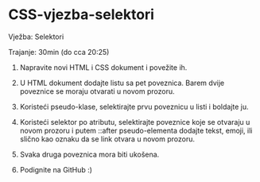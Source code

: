# CSS-vjezba-selektori
Vježba: Selektori

Trajanje: 30min (do cca 20:25)


1. Napravite novi HTML i CSS dokument i povežite ih.

2. U HTML dokument dodajte listu sa pet poveznica. Barem dvije poveznice se moraju otvarati u novom prozoru.

3. Koristeći pseudo-klase, selektirajte prvu poveznicu u listi i boldajte ju.

4. Koristeći selektor po atributu, selektirajte poveznice koje se otvaraju u novom prozoru i putem ::after pseudo-elementa dodajte tekst, emoji, ili slično kao oznaku da se link otvara u novom prozoru.

5. Svaka druga poveznica mora biti ukošena.

6. Podignite na GitHub :)

